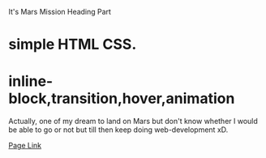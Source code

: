 It's Mars Mission Heading Part

# simple HTML CSS.

# inline-block,transition,hover,animation

Actually, one of my dream to land on Mars but don't know whether I would be able to go or not but till then keep doing web-development xD.

[Page Link](https://mrx-arafat.github.io/mars-mission-header/)

